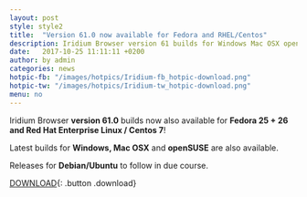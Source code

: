 ```yaml
---
layout: post
style: style2
title:  "Version 61.0 now available for Fedora and RHEL/Centos"
description: Iridium Browser version 61 builds for Windows Mac OSX openSUSE Leap 42.2, 42.3, Tumbleweed, Fedora 25/26 and RHEL/Centos 7 now available! Releases for Debian/Ubuntu and Fedora to follow.
date:   2017-10-25 11:11:11 +0200
author:	by admin
categories: news
hotpic-fb: "/images/hotpics/Iridium-fb_hotpic-download.png"
hotpic-tw: "/images/hotpics/Iridium-tw_hotpic-download.png"
menu: no
---
```


Iridium Browser **version 61.0** builds now also available for  **Fedora 25 + 26 and Red Hat Enterprise Linux / Centos 7**!     
<!--break-->
Latest builds for **Windows, Mac OSX** and **openSUSE** are also available.     

Releases for **Debian/Ubuntu** to follow in due course.    
          
[DOWNLOAD](/downloads/index.html "download Iridium Browser"){: .button .download}     
